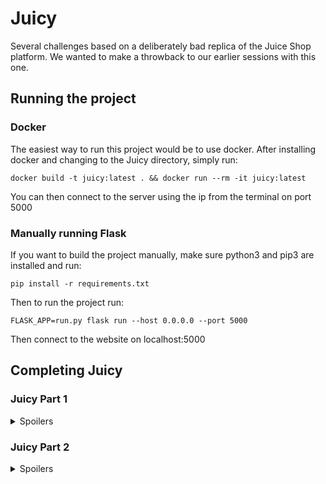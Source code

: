 # Juicy

Several challenges based on a deliberately bad replica of the Juice Shop platform. We wanted to make a throwback to our earlier sessions with this one.

## Running the project

### Docker
The easiest way to run this project would be to use docker. 
After installing docker and changing to the Juicy directory, simply run:

`docker build -t juicy:latest . && docker run --rm -it juicy:latest`

You can then connect to the server using the ip from the terminal on port 5000

### Manually running Flask
If you want to build the project manually, make sure python3 and pip3 are installed and run:

`pip install -r requirements.txt`

Then to run the project run:

`FLASK_APP=run.py flask run --host 0.0.0.0 --port 5000`

Then connect to the website on localhost:5000

## Completing Juicy

### Juicy Part 1

<details>

<summary>Spoilers</summary>

Once clicking 'buy' on each of the juices, you will notice that one of them has an extra field that appears in the URL.

After setting this extra field to be 'admin', you will gain a flag for the challenge

</details>

### Juicy Part 2

<details>

<summary>Spoilers</summary>

There is a registration button on the main screen.

You will notice that after registering (With any credentials, it doesn't validate anything) you will be redirected to a `/auth` page.

This page can only be accessed after registering in. You can see that if you delete your cookies and head to `/auth` you get an error saying to have a JWT token set in `x-access-token`.

In order to exploit the token, you must forge it to mimic an account of an admin. To do this, head over to [jwt.io](https://jwt.io) and paste in your `x-access-token` into the text area. You should see that there is a `user`, `admin` and `exp` field.

You may notice that the token says `Invalid Signature` at the bottom left, 
that will likely be because there is a `secret key` set within the blue settings
of jwt.io. Remove this key and you should see that the token becomes signed. 
This is the vulnerability with the application - The token should be signed with 
a key that is not known to the client so the client can't forge their own tokens.
If you would like to read more about JWT tokens, head over to the [jwt.io/introduction](https://jwt.io/introduction/) website.

The `exp` field denotes when the token will expire in the epoch format.

The `user` and `admin` fields denote the username and admin attributes respectively. We will need to forge these in order to get an admin token.

Setting the token to contain `admin: true` and `user: 'admin'` will allow you to login to the website once you set the new token in your browser.

Simple! You've not got the second Juicy flag :D

</details>